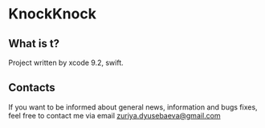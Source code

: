 # KnockKnock

What is t?
----------
Project written by xcode 9.2, swift. 

Contacts
----------
If you want to be informed about general news, information and bugs fixes, feel free to contact me via email zuriya.dyusebaeva@gmail.com

